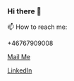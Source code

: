 ### Hi there 👋

📫 How to reach me:

+46767909008

[Mail Me](mailto:patrick.henriksson@greatstack.se)

[LinkedIn](https://www.linkedin.com/in/patrick-henriksson-0099b93/)
